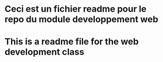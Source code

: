 # Ceci est un fichier readme pour le repo du module developpement web
# This is a readme file for the web development class
